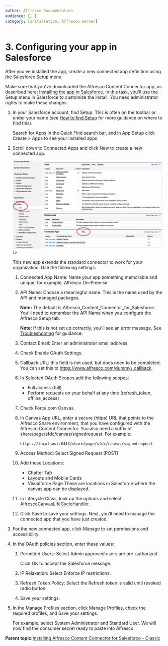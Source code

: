 ```yaml
---
author: Alfresco Documentation
audience: [, ]
category: [Installation, Alfresco Server]
---
```


# 3. Configuring your app in Salesforce

After you've installed the app, create a new connected app definition using the Salesforce Setup menu.

Make sure that you've downloaded the Alfresco Content Connector app, as described here: [Installing the app in Salesforce](salesforce-ent-install-app.md). In this task, you'll use the Setup menu in Salesforce to customize the install. You need administrator rights to make these changes.

1.  In your Salesforce account, find Setup. This is often on the toolbar or under your name \(see [How to find Setup](https://help.salesforce.com/apex/HTViewHelpDoc?id=basics_nav_setup.htm) for more guidance on where to find this\).

    Search for Apps in the Quick Find search bar, and in App Setup click Create \> Apps to see your installed apps.

2.  Scroll down to Connected Apps and click New to create a new connected app.

    ![](../images/salesforce_connected_apps.png)/\>

    This new app extends the standard connector to work for your organization. Use the following settings:

    1.  Connected App Name: Name your app something memorable and unique; for example, Alfresco On-Premise
    2.  API Name: Choose a meaningful name. This is the name used by the API and managed packages.

        **Note:** The default is Alfresco\_Content\_Connector\_for\_Salesforce. You'll need to remember the API Name when you configure the Alfresco Setup tab.

        **Note:** If this is not set up correctly, you'll see an error message. See [Troubleshooting](../concepts/salesforce-troubleshoot.md#8) for guidance.

    3.  Contact Email: Enter an administrator email address.
    4.  Check Enable OAuth Settings.
    5.  Callback URL: this field is not used, but does need to be completed. You can set this to https://www.alfresco.com/dummy\_callback.
    6.  In Selected OAuth Scopes add the following scopes:
        -   Full access \(full\)
        -   Perform requests on your behalf at any time \(refresh\_token, offline\_access\)
    7.  Check Force.com Canvas.
    8.  In Canvas App URL, enter a secure \(https\) URL that points to the Alfresco Share environment, that you have configured with the Alfresco Content Connector. You also need a suffix of share/page/sfdc/canvas/signedrequest. For example:

        ```
        https://localhost:8443/share/page/sfdc/canvas/signedrequest
        ```

    9.  Access Method: Select Signed Request \(POST\)
    10. Add these Locations:

        -   Chatter Tab
        -   Layouts and Mobile Cards
        -   Visualforce Page
        These are locations in Salesforce where the canvas app can be displayed.

    11. In Lifecycle Class, look up the options and select AlfrescoCanvasLifeCycleHandler.
    12. Click Save to save your settings.
    Next, you’ll need to manage the connected app that you have just created.

3.  For the new connected app, click Manage to set permissions and accessibility.

4.  In the OAuth policies section, enter these values:

    1.  Permitted Users: Select Admin approved users are pre-authorized.

        Click OK to accept the Salesforce message.

    2.  IP Relaxation: Select Enforce IP restrictions.

    3.  Refresh Token Policy: Select the Refresh token is valid until revoked radio button.

    4.  Save your settings.

5.  In the Manage Profiles section, click Manage Profiles, check the required profiles, and Save your settings.

    For example, select System Administrator and Standard User. We will now find the consumer secret ready to paste into Alfresco.


**Parent topic:**[Installing Alfresco Content Connector for Salesforce - Classic](../concepts/salesforce-classic-ent-install-overview.md)

